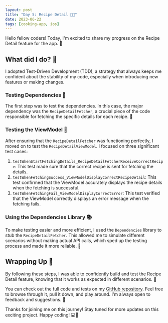 ```yaml
---
layout: post
title: "Day 5: Recipe Detail 🥘📝"
date: 2023-06-22
tags: [cooking-app, ios]
---
```


Hello fellow coders! Today, I'm excited to share my progress on the Recipe Detail feature for the app. 🎉

## What did I do? 🤔

I adopted Test-Driven Development (TDD), a strategy that always keeps me confident about the stability of my code, especially when introducing new features or making changes.

### Testing Dependencies 🧪

The first step was to test the dependencies. In this case, the major dependency was the `RecipeDetailFetcher`, a crucial piece of the code responsible for fetching the specific details for each recipe. 🥗

### Testing the ViewModel 🚀

After ensuring that the `RecipeDetailFetcher` was functioning perfectly, I moved on to test the `RecipeDetailViewModel`. I focused on three significant test cases:

1. `testWhenStartFetchingDetails_RecipeDetailFetcherReceiveCorrectRecipe`: This test made sure that the correct recipe is sent for fetching the details.
2. `testWhenFetchingSuccess_ViewModelDisplayCorrectRecipeDetail`: This test confirmed that the ViewModel accurately displays the recipe details when the fetching is successful.
3. `testWhenFetchingFail_ViewModelDisplayCorrectError`: This test verified that the ViewModel correctly displays an error message when the fetching fails.

### Using the Dependencies Library 📚

To make testing easier and more efficient, I used the `Dependencies` library to stub the `RecipeDetailFetcher`. This allowed me to simulate different scenarios without making actual API calls, which sped up the testing process and made it more reliable. 🚅

## Wrapping Up 🎁

By following these steps, I was able to confidently build and test the Recipe Detail feature, knowing that it works as expected in different scenarios. 🥳

You can check out the full code and tests on my [GitHub repository](https://github.com/luudvan94/LetsCook/commit/008b0dff579a8a548c69758f63503dc03d8876a1). Feel free to browse through it, pull it down, and play around. I'm always open to feedback and suggestions. 💌

Thanks for joining me on this journey! Stay tuned for more updates on this exciting project. Happy coding! 💻🚀
